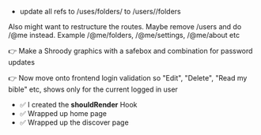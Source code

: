-  update all refs to /uses/folders/ to /users/<id>/folders

Also might want to restructure the routes. Maybe remove /users and do /@me instead. Example /@me/folders, /@me/settings, /@me/about etc

👉 Make a Shroody graphics with a safebox and combination for password updates

👉 Now move onto frontend login validation so "Edit", "Delete", "Read my bible" etc, shows only for the current logged in user

-  ✅ I created the **shouldRender** Hook
-  ✅ Wrapped up home page
-  ✅ Wrapped up the discover page
